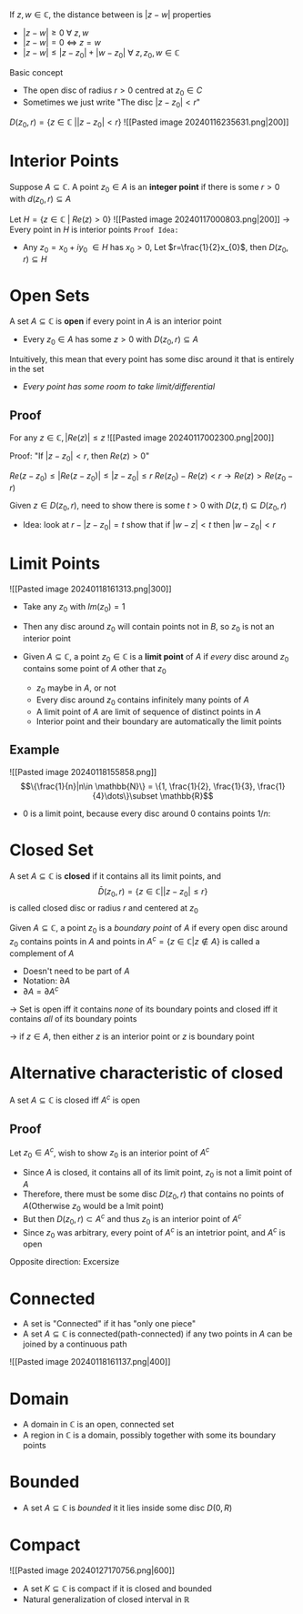 If $z,w \in \mathbb{C}$, the distance between is $|z-w|$
properties
- $|z-w|\geq0$ $\forall$ $z,w$
- $|z-w|=0$ $\iff$ $z=w$
- $|z-w|\leq|z-z_0|+|w-z_0|$ $\forall$ $z,z_{0}, w\in \mathbb{C}$ 

Basic concept
- The open disc of radius $r>0$ centred at $z_0\in C$ 
- Sometimes we just write "The disc $|z-z_0|<r$"

$D(z_{0}, r) = \{z\in\mathbb{C}$ |$|z-z_{0}|<r \}$
![[Pasted image 20240116235631.png|200]]

# Interior Points
Suppose $A \subseteq \mathbb{C}$. A point $z_{0} \in A$ is an **integer point** if there is some $r>0$ with $d(z_{0}, r)\subseteq A$

Let $H = \{z\in \mathbb{C}$ | $Re(z)>0\}$
![[Pasted image 20240117000803.png|200]]
$\to$ Every point in $H$ is interior points
`Proof Idea:` 
- Any $z_{0} = x_{0}+iy_{0}$ $\in H$ has $x_{0}>0$, Let $r=\frac{1}{2}x_{0}$, then $D(z_{0}, r) \subseteq H$

# Open Sets
A set $A \subseteq \mathbb{C}$ is **open** if every point in $A$ is an interior point
- Every $z_{0} \in A$ has some $z>0$ with $D(z_{0}, r) \subseteq A$

Intuitively, this mean that every point has some disc around it that is entirely in the set
- *Every point has some room to take limit/differential*

## Proof
For any $z \in \mathbb{C}, |Re(z)|\leq z$
![[Pasted image 20240117002300.png|200]]

Proof: "If $|z-z_{0}|<r$, then $Re(z)>0$"

$Re(z-z_{0}) \leq|Re(z-z_{0})|\leq |z-z_{0}|\leq r$
$Re(z_{0})-Re(z)<r \to Re(z)>Re(z_{0}-r)$

Given $z\in D(z_{0}, r)$, need to show there is some $t>0$ with $D(z,t)\subseteq D(z_{0}, r)$
- Idea: look at $r-|z-z_{0}| = t$ show that if $|w-z|<t$ then $|w-z_{0}|<r$

# Limit Points
![[Pasted image 20240118161313.png|300]]
- Take any $z_{0}$ with $Im(z_{0}) = 1$
- Then any disc around $z_{0}$ will contain points not in $B$, so $z_{0}$ is not an interior point

- Given $A\subseteq \mathbb{C}$, a point $z_{0}\in\mathbb{C}$ is a **limit point** of $A$ if *every* disc around $z_{0}$ contains some point of $A$ other that $z_{0}$
	- $z_{0}$ maybe in $A$, or not
	- Every disc around $z_{0}$ contains infinitely many points of $A$
	- A limit point of $A$ are limit of sequence of distinct points in $A$
	- Interior point and their boundary are automatically the limit points

## Example
![[Pasted image 20240118155858.png]]
$$\{\frac{1}{n}|n\in \mathbb{N}\} = \{1, \frac{1}{2}, \frac{1}{3}, \frac{1}{4}\dots\}\subset \mathbb{R}$$
- 0 is a limit point, because every disc around 0 contains points $1/n$:

# Closed Set

A set $A\subseteq\mathbb{C}$ is **closed** if it contains all its limit points, and
$$\bar{D}(z_{0},r) = \{z\in \mathbb{C}| |z-z_{0}|\leq r\}$$
is called closed disc or radius $r$ and centered at $z_{0}$

Given $A\subseteq\mathbb{C}$, a point $z_{0}$ is a *boundary point* of $A$ if every open disc around $z_{0}$ contains points in $A$ and points in $A^{c}= \{z\in\mathbb{C}|z\not\in A\}$ is called a complement of $A$
- Doesn't need to be part of $A$
- Notation: $\partial A$
- $\partial A = \partial A^c$

$\to$ Set is open iff it contains *none* of its boundary points and closed iff it contains *all* of its boundary points

$\to$ if $z\in A$, then either $z$ is an interior point or $z$ is boundary point

# Alternative characteristic of closed
A set $A\subseteq\mathbb{C}$ is closed iff $A^c$ is open
## Proof

Let $z_{0}\in A^c$, wish to show $z_{0}$ is an interior point of $A^c$
- Since $A$ is closed, it contains all of its limit point, $z_{0}$ is not a limit point of $A$
- Therefore, there must be some disc $D(z_{0}, r)$ that contains no points of $A$(Otherwise $z_{0}$ would be a lmit point)
- But then $D(z_{0}, r)\subset A^c$ and thus $z_{0}$ is an interior point of $A^c$
- Since $z_{0}$ was arbitrary, every point of $A^c$ is an intetrior point, and $A^c$ is open

Opposite direction: Excersize

# Connected
- A set is "Connected" if it has "only one piece"
- A set $A\subseteq\mathbb{C}$ is connected(path-connected) if any two points in $A$ can be joined by a continuous path

![[Pasted image 20240118161137.png|400]]

# Domain
- A domain in $\mathbb{C}$ is an open, connected set
- A region in $\mathbb{C}$ is a domain, possibly together with some its boundary points

# Bounded
- A set $A\subseteq \mathbb{C}$ is *bounded* it it lies inside some disc $D(0,R)$

# Compact
![[Pasted image 20240127170756.png|600]]
- A set $K\subseteq \mathbb{C}$ is compact if it is closed and bounded
- Natural generalization of closed interval in $\mathbb{R}$

